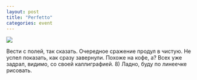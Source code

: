 ```yaml
---
layout: post
title: "Perfetto"
categories: event
---
```

![](https://pics.livejournal.com/quillcraft/pic/0016xx42)

Вести с полей, так сказать. Очередное сражение продул в чистую. Не успел показать, как сразу завернули. Похоже на кофе, а? Всех уже задрал, видимо, со своей каллиграфией. 8) Ладно, буду по линеечке рисовать.
